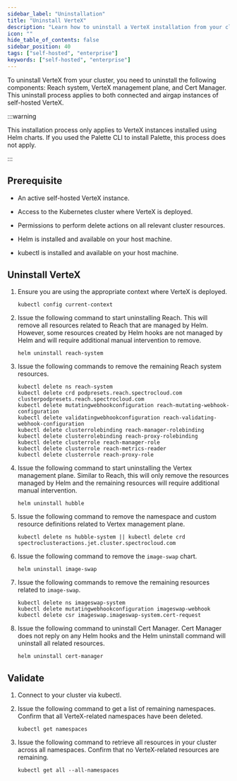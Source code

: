 ```yaml
---
sidebar_label: "Uninstallation"
title: "Uninstall VerteX"
description: "Learn how to uninstall a VerteX installation from your cluster using Helm charts."
icon: ""
hide_table_of_contents: false
sidebar_position: 40
tags: ["self-hosted", "enterprise"]
keywords: ["self-hosted", "enterprise"]
---
```


To uninstall VerteX from your cluster, you need to uninstall the following components: Reach system, VerteX management
plane, and Cert Manager. This uninstall process applies to both connected and airgap instances of self-hosted VerteX.

:::warning

This installation process only applies to VerteX instances installed using Helm charts. If you used the Palette CLI to
install Palette, this process does not apply.

:::

## Prerequisite

- An active self-hosted VerteX instance.

- Access to the Kubernetes cluster where VerteX is deployed.

- Permissions to perform delete actions on all relevant cluster resources.

- Helm is installed and available on your host machine.

- kubectl is installed and available on your host machine.

## Uninstall VerteX

1. Ensure you are using the appropriate context where VerteX is deployed.

   ```shell
   kubectl config current-context
   ```

2. Issue the following command to start uninstalling Reach. This will remove all resources related to Reach that are
   managed by Helm. However, some resources created by Helm hooks are not managed by Helm and will require additional
   manual intervention to remove.

   ```shell
   helm uninstall reach-system
   ```

3. Issue the following commands to remove the remaining Reach system resources.

   ```shell
   kubectl delete ns reach-system
   kubectl delete crd podpresets.reach.spectrocloud.com clusterpodpresets.reach.spectrocloud.com
   kubectl delete mutatingwebhookconfiguration reach-mutating-webhook-configuration
   kubectl delete validatingwebhookconfiguration reach-validating-webhook-configuration
   kubectl delete clusterrolebinding reach-manager-rolebinding
   kubectl delete clusterrolebinding reach-proxy-rolebinding
   kubectl delete clusterrole reach-manager-role
   kubectl delete clusterrole reach-metrics-reader
   kubectl delete clusterrole reach-proxy-role
   ```

4. Issue the following command to start uninstalling the Vertex management plane. Similar to Reach, this will only
   remove the resources managed by Helm and the remaining resources will require additional manual intervention.

   ```shell
   helm uninstall hubble
   ```

5. Issue the following command to remove the namespace and custom resource definitions related to Vertex management
   plane.

   ```shell
   kubectl delete ns hubble-system || kubectl delete crd spectroclusteractions.jet.cluster.spectrocloud.com
   ```

6. Issue the following command to remove the `image-swap` chart.

   ```shell
   helm uninstall image-swap
   ```

7. Issue the following commands to remove the remaining resources related to `image-swap`.

   ```shell
   kubectl delete ns imageswap-system
   kubectl delete mutatingwebhookconfiguration imageswap-webhook
   kubectl delete csr imageswap.imageswap-system.cert-request
   ```

8. Issue the following command to uninstall Cert Manager. Cert Manager does not reply on any Helm hooks and the Helm
   uninstall command will uninstall all related resources.

   ```shell
   helm uninstall cert-manager
   ```

## Validate

1. Connect to your cluster via kubectl.

2. Issue the following command to get a list of remaining namespaces. Confirm that all VerteX-related namespaces have
   been deleted.

   ```shell
   kubectl get namespaces
   ```

3. Issue the following command to retrieve all resources in your cluster across all namespaces. Confirm that no
   VerteX-related resources are remaining.

   ```shell
   kubectl get all --all-namespaces
   ```

